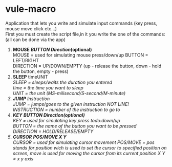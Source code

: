 # vule-macro
Application that lets you write and simulate input commands (key press, mouse move click etc...)<br>
First you must create the script file,in it you write the one of the commands:(all can be done via the app)<br>

1. <b>MOUSE</b> <b><i>BUTTON</i> <i>Direction</i>(optional)</b><br>
MOUSE = used for simulating mouse press/down/up
BUTTON = LEFT/RIGHT<br>
DIRECTION = UP/DOWN/EMPTY (up - release the button, down - hold the button, empty - press)<br>
2. <b>SLEEP</b> timeUNIT<i><br>
SLEEP = sleeps/waits the duration you entered<br>
time = the time you want to sleep<br>
UNIT = the unit (MS-milisecond/S-second/M-minute)<br>
3. <b>JUMP</b> <i>Instruction</i><br>
JUMP = jumps/goes to the given instruction NOT LINE!<br>
INSTRUCTION = number of the instruction to go to<br>
4. <b>KEY</b> <b><i>BUTTON</i> <i>Direction</i>(optional)</b><br>
KEY = used for simulating key press todo:down/up<br>
BUTTON = the name of the button you want to be pressed<br>
DIRECTION = HOLD/RELEASE/EMPTY<br>
5. <b>CURSOR</b> <b><i>POS/MOVE</i> <i>X Y</i></b><br>
CURSOR = used for simulating cursor movement
POS/MOVE = pos stands for position wich is used to set the cursor to specified position on screen, move is used for moving the cursor from its current position
X Y = x y axis

